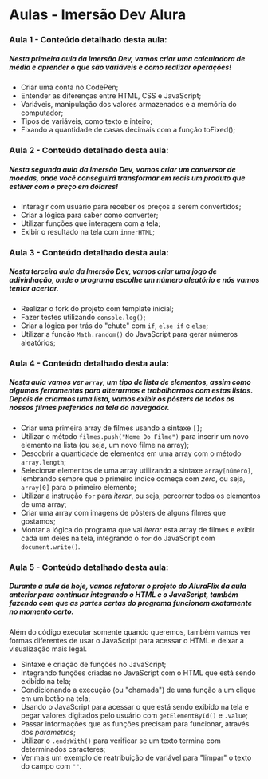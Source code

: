 # Aulas - Imersão Dev Alura

### Aula 1 - Conteúdo detalhado desta aula:

##### Nesta primeira aula da **Imersão Dev**, vamos criar uma calculadora de média e aprender o que são variáveis e como realizar operações!

- Criar uma conta no CodePen;
- Entender as diferenças entre HTML, CSS e JavaScript;
- Variáveis, manipulação dos valores armazenados e a memória do computador;
- Tipos de variáveis, como texto e inteiro;
- Fixando a quantidade de casas decimais com a função toFixed();

### Aula 2 - Conteúdo detalhado desta aula:

##### Nesta segunda aula da **Imersão Dev**, vamos criar um conversor de moedas, onde você conseguirá transformar em reais um produto que estiver com o preço em dólares!

- Interagir com usuário para receber os preços a serem convertidos;
- Criar a lógica para saber como converter;
- Utilizar funções que interagem com a tela;
- Exibir o resultado na tela com `innerHTML`;

### Aula 3 - Conteúdo detalhado desta aula:

##### Nesta terceira aula da **Imersão Dev**, vamos criar uma jogo de adivinhação, onde o programa escolhe um número aleatório e nós vamos tentar acertar.

- Realizar o fork do projeto com template inicial;
- Fazer testes utilizando `console.log()`;
- Criar a lógica por trás do "chute" com `if`, `else if` e `else`;
- Utilizar a função `Math.random()` do JavaScript para gerar números aleatórios;

### Aula 4 - Conteúdo detalhado desta aula:

##### Nesta aula vamos ver `array`, um tipo de *lista de elementos*, assim como algumas ferramentas para alterarmos e trabalharmos com estas listas. Depois de criarmos uma lista, vamos exibir os pôsters de todos os nossos filmes preferidos na tela do navegador.

- Criar uma primeira array de filmes usando a sintaxe `[]`;
- Utilizar o método `filmes.push("Nome Do Filme")` para inserir um novo elemento na lista (ou seja, um novo filme na array);
- Descobrir a quantidade de elementos em uma array com o método `array.length`;
- Selecionar elementos de uma array utilizando a sintaxe `array[número]`, lembrando sempre que o primeiro índice começa com *zero*, ou seja, `array[0]` para o primeiro elemento;
- Utilizar a instrução `for` para *iterar*, ou seja, percorrer todos os elementos de uma array;
- Criar uma array com imagens de pôsters de alguns filmes que gostamos;
- Montar a lógica do programa que vai *iterar* esta array de filmes e exibir cada um deles na tela, integrando o `for` do JavaScript com `document.write()`.

### Aula 5 - Conteúdo detalhado desta aula:

##### Durante a aula de hoje, vamos *refatorar* o projeto do AluraFlix da aula anterior para continuar integrando o HTML e o JavaScript, também fazendo com que as partes certas do programa funcionem exatamente no momento certo.

Além do código executar somente quando queremos, também vamos ver formas diferentes de usar o JavaScript para acessar o HTML e deixar a visualização mais legal.

- Sintaxe e criação de funções no JavaScript;
- Integrando funções criadas no JavaScript com o HTML que está sendo exibido na tela;
- Condicionando a execução (ou "chamada") de uma função a um clique em um botão na tela;
- Usando o JavaScript para acessar o que está sendo exibido na tela e pegar valores digitados pelo usuário com `getElementById()` e `.value`;
- Passar informações que as funções precisam para funcionar, através dos *parâmetros*;
- Utilizar o `.endsWith()` para verificar se um texto termina com determinados caracteres;
- Ver mais um exemplo de reatribuição de variável para "limpar" o texto do campo com `""`.
